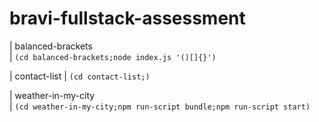 # bravi-fullstack-assessment

| balanced-brackets   
| `(cd balanced-brackets;node index.js '()[]{}')`

| contact-list
| `(cd contact-list;)`

| weather-in-my-city   
| `(cd weather-in-my-city;npm run-script bundle;npm run-script start)`
